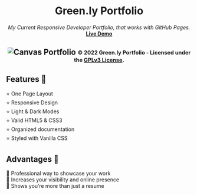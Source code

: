 <div align="center">
<h1>Green.ly Portfolio</h1>
<i>My Current Responsive Developer Portfolio, that works with GitHub Pages.</i><br>
<a href="https://cbarnett427.github.io/"><b>Live Demo</b></a>
<h2 align="center">
  <img src="https://github.com/cbarnett427/cbarnett427.github.io/blob/main/img/Example.png" alt="Canvas Portfolio"/>
  <sub><sup>© 2022 Green.ly Portfolio - Licensed under the <a href="./LICENSE">GPLv3 License</a>.</sup></sub>
  <br>
</h2>
</div>

## Features :tada:
:star: One Page Layout\
:star: Responsive Design\
:star: Light & Dark Modes\
:star: Valid HTML5 & CSS3\
:star: Organized documentation\
:star: Styled with Vanilla CSS

## Advantages :loudspeaker:
:dart: Professional way to showcase your work\
:dart: Increases your visibility and online presence\
:dart: Shows you’re more than just a resume
